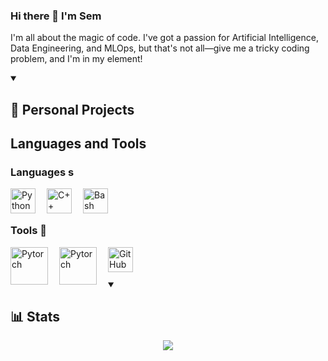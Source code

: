 ### Hi there 👋 I'm Sem

I'm all about the magic of code. I've got a passion for Artificial Intelligence, Data Engineering, and MLOps,
but that's not all—give me a tricky coding problem, and I'm in my element!

<details open> 
  <summary><h2>📕 Personal Projects</h2></summary>

</details>

## Languages and Tools

### Languages s

<img align="left" alt="Python" width="40px" style="padding-right:15px;" src="https://cdn.jsdelivr.net/gh/devicons/devicon@latest/icons/python/python-original.svg" />    
<img align="left" alt="C++" width="40px" style="padding-right:15px;" src="https://cdn.jsdelivr.net/gh/devicons/devicon@latest/icons/cplusplus/cplusplus-original.svg" />
<img align="left" alt="Bash" width="40px" style="padding-right:15px;" src="https://cdn.jsdelivr.net/gh/devicons/devicon/icons/bash/bash-original.svg" />
<br />
<br />

### Tools 🧰

<img align="left" alt="Pytorch" width="60px" height="60px" style="padding-right:15px;" src="https://cdn.jsdelivr.net/gh/devicons/devicon@latest/icons/pytorch/pytorch-original-wordmark.svg" />
<img align="left" alt="Pytorch" width="60px" height="60px" style="padding-right:15px;" src="https://cdn.jsdelivr.net/gh/devicons/devicon@latest/icons/apachespark/apachespark-original-wordmark.svg" />
<img align="left" alt="GitHub" width="40px" style="padding-right:15px;" src="https://cdn.jsdelivr.net/gh/devicons/devicon/icons/github/github-original.svg" />
<br />
<br />
<br />

<details open> 
  <summary><h2>📊 Stats </h2></summary>

  <p align="center">
  <a href="https://github.com/SemUijen/?tab=repositories">
    <img src="https://github-readme-stats.zohan.tech/api/top-langs/?username=SemUijen&layout=compact&exclude_repo=SemUijen.github.io&hide=jupyter%20notebook"/>
  </a>
</p>

</details>
